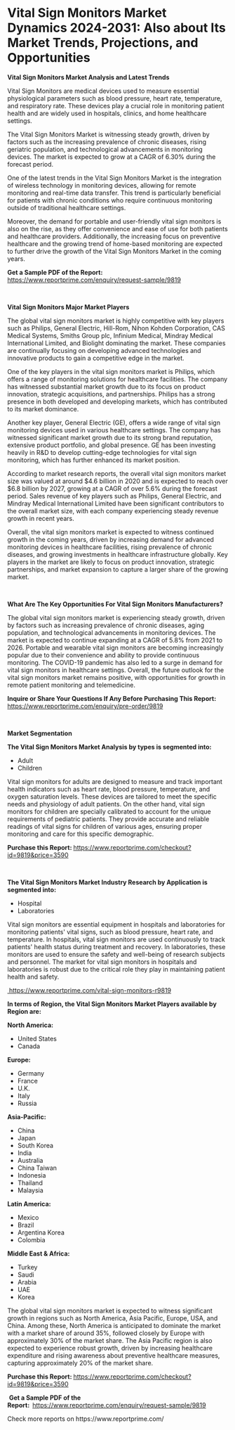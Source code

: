 <p><h1>Vital Sign Monitors Market Dynamics 2024-2031: Also about Its Market Trends, Projections, and Opportunities</h1></p><p><strong>Vital Sign Monitors Market Analysis and Latest Trends</strong></p>
<p><p>Vital Sign Monitors are medical devices used to measure essential physiological parameters such as blood pressure, heart rate, temperature, and respiratory rate. These devices play a crucial role in monitoring patient health and are widely used in hospitals, clinics, and home healthcare settings.</p><p>The Vital Sign Monitors Market is witnessing steady growth, driven by factors such as the increasing prevalence of chronic diseases, rising geriatric population, and technological advancements in monitoring devices. The market is expected to grow at a CAGR of 6.30% during the forecast period.</p><p>One of the latest trends in the Vital Sign Monitors Market is the integration of wireless technology in monitoring devices, allowing for remote monitoring and real-time data transfer. This trend is particularly beneficial for patients with chronic conditions who require continuous monitoring outside of traditional healthcare settings.</p><p>Moreover, the demand for portable and user-friendly vital sign monitors is also on the rise, as they offer convenience and ease of use for both patients and healthcare providers. Additionally, the increasing focus on preventive healthcare and the growing trend of home-based monitoring are expected to further drive the growth of the Vital Sign Monitors Market in the coming years.</p></p>
<p><strong>Get a Sample PDF of the Report:&nbsp;</strong> <a href="https://www.reportprime.com/enquiry/request-sample/9819">https://www.reportprime.com/enquiry/request-sample/9819</a></p>
<p>&nbsp;</p>
<p><strong>Vital Sign Monitors Major Market Players</strong></p>
<p><p>The global vital sign monitors market is highly competitive with key players such as Philips, General Electric, Hill-Rom, Nihon Kohden Corporation, CAS Medical Systems, Smiths Group plc, Infinium Medical, Mindray Medical International Limited, and Biolight dominating the market. These companies are continually focusing on developing advanced technologies and innovative products to gain a competitive edge in the market.</p><p>One of the key players in the vital sign monitors market is Philips, which offers a range of monitoring solutions for healthcare facilities. The company has witnessed substantial market growth due to its focus on product innovation, strategic acquisitions, and partnerships. Philips has a strong presence in both developed and developing markets, which has contributed to its market dominance.</p><p>Another key player, General Electric (GE), offers a wide range of vital sign monitoring devices used in various healthcare settings. The company has witnessed significant market growth due to its strong brand reputation, extensive product portfolio, and global presence. GE has been investing heavily in R&D to develop cutting-edge technologies for vital sign monitoring, which has further enhanced its market position.</p><p>According to market research reports, the overall vital sign monitors market size was valued at around $4.6 billion in 2020 and is expected to reach over $6.8 billion by 2027, growing at a CAGR of over 5.6% during the forecast period. Sales revenue of key players such as Philips, General Electric, and Mindray Medical International Limited have been significant contributors to the overall market size, with each company experiencing steady revenue growth in recent years.</p><p>Overall, the vital sign monitors market is expected to witness continued growth in the coming years, driven by increasing demand for advanced monitoring devices in healthcare facilities, rising prevalence of chronic diseases, and growing investments in healthcare infrastructure globally. Key players in the market are likely to focus on product innovation, strategic partnerships, and market expansion to capture a larger share of the growing market.</p></p>
<p>&nbsp;</p>
<p><strong>What Are The Key Opportunities For Vital Sign Monitors Manufacturers?</strong></p>
<p><p>The global vital sign monitors market is experiencing steady growth, driven by factors such as increasing prevalence of chronic diseases, aging population, and technological advancements in monitoring devices. The market is expected to continue expanding at a CAGR of 5.8% from 2021 to 2026. Portable and wearable vital sign monitors are becoming increasingly popular due to their convenience and ability to provide continuous monitoring. The COVID-19 pandemic has also led to a surge in demand for vital sign monitors in healthcare settings. Overall, the future outlook for the vital sign monitors market remains positive, with opportunities for growth in remote patient monitoring and telemedicine.</p></p>
<p><strong>Inquire or Share Your Questions If Any Before Purchasing This Report:</strong> <a href="https://www.reportprime.com/enquiry/pre-order/9819">https://www.reportprime.com/enquiry/pre-order/9819</a></p>
<p>&nbsp;</p>
<p><strong>Market Segmentation</strong></p>
<p><strong>The Vital Sign Monitors Market Analysis by types is segmented into:</strong></p>
<p><ul><li>Adult</li><li>Children</li></ul></p>
<p><p>Vital sign monitors for adults are designed to measure and track important health indicators such as heart rate, blood pressure, temperature, and oxygen saturation levels. These devices are tailored to meet the specific needs and physiology of adult patients. On the other hand, vital sign monitors for children are specially calibrated to account for the unique requirements of pediatric patients. They provide accurate and reliable readings of vital signs for children of various ages, ensuring proper monitoring and care for this specific demographic.</p></p>
<p><strong>Purchase this Report:&nbsp;</strong><a href="https://www.reportprime.com/checkout?id=9819&price=3590">https://www.reportprime.com/checkout?id=9819&price=3590</a></p>
<p>&nbsp;</p>
<p><strong>The Vital Sign Monitors Market Industry Research by Application is segmented into:</strong></p>
<p><ul><li>Hospital</li><li>Laboratories</li></ul></p>
<p><p>Vital sign monitors are essential equipment in hospitals and laboratories for monitoring patients' vital signs, such as blood pressure, heart rate, and temperature. In hospitals, vital sign monitors are used continuously to track patients' health status during treatment and recovery. In laboratories, these monitors are used to ensure the safety and well-being of research subjects and personnel. The market for vital sign monitors in hospitals and laboratories is robust due to the critical role they play in maintaining patient health and safety.</p></p>
<p><a href="https://www.reportprime.com/vital-sign-monitors-r9819">&nbsp;https://www.reportprime.com/vital-sign-monitors-r9819</a></p>
<p><strong>In terms of Region, the Vital Sign Monitors Market Players available by Region are:</strong></p>
<p>
    <p> <strong> North America: </strong>
        <ul>
            <li>United States</li>
            <li>Canada</li>
        </ul>
        </p> 
    <p> <strong> Europe: </strong>
        <ul>
            <li>Germany</li>
            <li>France</li>
            <li>U.K.</li>
            <li>Italy</li>
            <li>Russia</li>
        </ul>
        </p> 
    <p> <strong> Asia-Pacific: </strong>
        <ul>
            <li>China</li>
            <li>Japan</li>
            <li>South Korea</li>
            <li>India</li>
            <li>Australia</li>
            <li>China Taiwan</li>
            <li>Indonesia</li>
            <li>Thailand</li>
            <li>Malaysia</li>
        </ul>
        </p> 
    <p> <strong> Latin America: </strong>
        <ul>
            <li>Mexico</li>
            <li>Brazil</li>
            <li>Argentina Korea</li>
            <li>Colombia</li>
        </ul>
        </p> 
    <p> <strong> Middle East & Africa: </strong>
        <ul>
            <li>Turkey</li>
            <li>Saudi</li>
            <li>Arabia</li>
            <li>UAE</li>
            <li>Korea</li>
        </ul>
    </p>
    </p>
<p><p>The global vital sign monitors market is expected to witness significant growth in regions such as North America, Asia Pacific, Europe, USA, and China. Among these, North America is anticipated to dominate the market with a market share of around 35%, followed closely by Europe with approximately 30% of the market share. The Asia Pacific region is also expected to experience robust growth, driven by increasing healthcare expenditure and rising awareness about preventive healthcare measures, capturing approximately 20% of the market share.</p></p>
<p><strong>Purchase this Report: </strong><a href="https://www.reportprime.com/checkout?id=9819&price=3590">https://www.reportprime.com/checkout?id=9819&price=3590</a></p>
<p>&nbsp;<strong>Get a Sample PDF of the Report:&nbsp;&nbsp;</strong><a href="https://www.reportprime.com/enquiry/request-sample/9819">https://www.reportprime.com/enquiry/request-sample/9819</a></p>
<p><strong></strong></p>
<p>Check more reports on https://www.reportprime.com/</p>